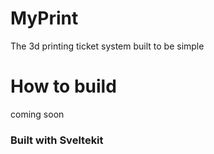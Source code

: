 # MyPrint
The 3d printing ticket system built to be simple

# How to build
coming soon 

### Built with Sveltekit

